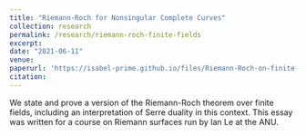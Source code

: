 ```yaml
---
title: "Riemann-Roch for Nonsingular Complete Curves"
collection: research
permalink: /research/riemann-roch-finite-fields
excerpt: 
date: "2021-06-11"
venue:
paperurl: 'https://isabel-prime.github.io/files/Riemann-Roch-on-finite-fields.pdf'
citation: 
---
```


We state and prove a version of the Riemann-Roch theorem over finite fields, including an interpretation of Serre duality in this context. This essay was written for a course on Riemann surfaces run by Ian Le at the ANU.